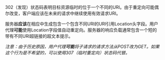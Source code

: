 302（发现）状态码表明目标资源临时的位于一个不同的URI。由于重定向可能偶尔改变，客户端应该在未来的请求中继续使用有效请求URI。

服务器**应该**在相应中生成包含一个包含不同URI的URI引用Location头字段。用户代理**可能**使用Location字段值自动重定向。服务器的响应负载通常包含一个短的带有不同URI超链接的超文本提示。

*注意：由于历史原因，用户代理**可能**将子请求的请求方法从POST改为GET。如果这个行为是不希望的，可以使用307（临时重定向）状态码代替。*

